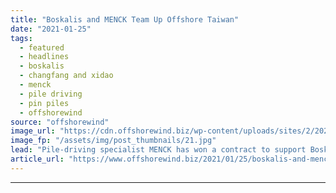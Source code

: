 ```yaml
---
title: "Boskalis and MENCK Team Up Offshore Taiwan"
date: "2021-01-25"
tags: 
  - featured
  - headlines
  - boskalis
  - changfang and xidao
  - menck
  - pile driving
  - pin piles
  - offshorewind
source: "offshorewind"
image_url: "https://cdn.offshorewind.biz/wp-content/uploads/sites/2/2021/01/25101007/Boskalis-and-MENCK-Team-Up-Offshore-Taiwan.jpg"
image_fp: "/assets/img/post_thumbnails/21.jpg"
lead: "Pile-driving specialist MENCK has won a contract to support Boskalis with the foundation piling"
article_url: "https://www.offshorewind.biz/2021/01/25/boskalis-and-menck-team-up-offshore-taiwan/"
---
```


---
